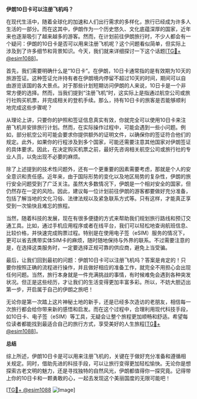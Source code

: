 **伊朗10日卡可以注册飞机吗？**

在现代生活中，随着全球化的加速和人们出行需求的多样化，旅行已经成为许多人生活的一部分。而在这其中，伊朗作为一个历史悠久、文化底蕴深厚的国家，近年来也逐渐吸引了越来越多的游客。然而，在计划前往伊朗旅行时，不少人都会有一个疑问：伊朗的10日卡是否可以用来注册飞机呢？这个问题看似简单，但实际上涉及到了许多细节和背景知识。今天，我们就来详细探讨一下这个话题[[TG💪+ @esim1088](https://t.me/s/esim1088)]。

首先，我们需要明确什么是“10日卡”。在伊朗，10日卡通常指的是有效期为10天的旅游签证。这种签证允许持有者在伊朗境内停留不超过10天的时间，期间可以自由游览该国的各大景点。对于那些计划短期访问伊朗的人来说，10日卡是一个非常方便的选择。然而，当我们提到“注册飞机”时，这实际上是指通过航空公司或旅行社购买机票，并完成相关的登机手续。那么，持有10日卡的旅客是否能够顺利地完成这些步骤呢？

从理论上讲，只要你的护照和签证信息真实有效，你就完全可以使用10日卡来注册飞机并安排旅行计划。然而，在实际操作过程中，可能会遇到一些小问题。例如，部分航空公司可能会要求你提供额外的证明文件，以确保你的签证符合他们的规定。此外，如果你的行程涉及到多个国家，可能还需要注意其他国家对伊朗签证的具体要求。因此，在决定购买机票之前，最好先咨询相关航空公司或旅行社的专业人员，以免出现不必要的麻烦。

除了上述提到的技术性问题外，还有一个更重要的因素需要考虑，那就是个人的安全意识和责任感。近年来，由于国际形势的变化以及地区局势的复杂性，伊朗的旅行安全问题受到了广泛关注。虽然大多数情况下，伊朗是一个相对安全的国家，但仍然存在一定的风险。因此，建议每一位计划前往伊朗的游客都要做好充分准备，包括了解当地的文化习俗、法律法规以及紧急联系方式等。只有这样，才能真正享受到一次愉快且难忘的旅程。

当然，随着科技的发展，现在有很多便捷的方式来帮助我们规划旅行路线和预订交通工具。比如，通过手机应用程序或者在线平台，我们可以轻松地查询航班信息、比较价格，并快速完成购票过程。特别是在使用电子签（eSIM）服务的情况下，更可以省去携带实体SIM卡的麻烦，随时随地保持与外界的联系。不过需要注意的是，在选择这类服务时，一定要选择正规可靠的供应商，避免上当受骗。

最后，让我们回到最初的问题：伊朗10日卡可以注册飞机吗？答案是肯定的！只要你按照正确的流程进行操作，并且做好相应的准备工作，就完全不用担心会出现任何问题。当然，旅行本身就是一件充满挑战的事情，有时候难免会遇到各种突发状况。但正是这些经历，才让我们的生活变得更加丰富多彩。所以，不妨大胆迈出第一步，开启属于自己的伊朗之旅吧！

无论你是第一次踏上这片神秘土地的新手，还是已经多次造访的老朋友，相信每一次旅行都会给你带来新的感悟和启发。而在这个过程中，合理利用现代科技手段，如10日卡、电子签（eSIM）等工具，无疑会让整个旅程更加顺畅和舒适。希望每位读者都能找到最适合自己的旅行方式，享受美好的人生旅程[[TG💪+ @esim1088](https://t.me/s/esim1088)]。

**总结**

综上所述，伊朗10日卡是可以用来注册飞机的，关键在于做好充分准备和遵循相关规定。同时，借助先进的科技手段，可以让旅行变得更加轻松愉快。无论你是想探索古老文明的魅力，还是寻找独特的自然风光，伊朗都值得你一探究竟。记得带上你的10日卡和一颗勇敢的心，一起去发现这个美丽国度的无限可能吧！

[[TG💪+ @esim1088](https://t.me/s/esim1088) ![Image](https://i.postimg.cc/4NQfJmqS/Snipaste-2025-05-13-00-14-12.png)]